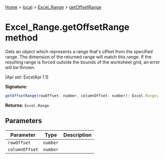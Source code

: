 [Home](./index) &gt; [local](local.md) &gt; [Excel\_Range](local.excel_range.md) &gt; [getOffsetRange](local.excel_range.getoffsetrange.md)

# Excel\_Range.getOffsetRange method

Gets an object which represents a range that's offset from the specified range. The dimension of the returned range will match this range. If the resulting range is forced outside the bounds of the worksheet grid, an error will be thrown. 

 \[Api set: ExcelApi 1.1\]

**Signature:**
```javascript
getOffsetRange(rowOffset: number, columnOffset: number): Excel.Range;
```
**Returns:** `Excel.Range`

## Parameters

|  Parameter | Type | Description |
|  --- | --- | --- |
|  `rowOffset` | `number` |  |
|  `columnOffset` | `number` |  |

